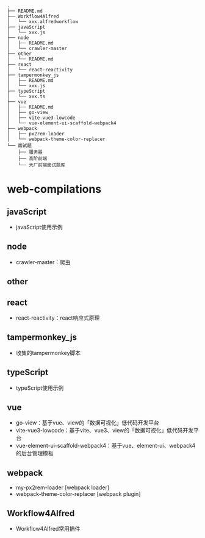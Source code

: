 ```
.
├── README.md
├── Workflow4Alfred
│   └── xxx.alfredworkflow
├── javaScript
│   └── xxx.js
├── node
│   ├── README.md
│   └── crawler-master
├── other
│   └── README.md
├── react
│   └── react-reactivity
├── tampermonkey_js
│   ├── README.md
│   └── xxx.js
├── typeScript
│   └── xxx.ts
├── vue
│   ├── README.md
│   ├── go-view
│   ├── vite-vue3-lowcode
│   └── vue-element-ui-scaffold-webpack4
├── webpack
│   ├── px2rem-loader
│   └── webpack-theme-color-replacer
└── 面试题
    ├── 服务器
    ├── 高阶前端
    └── 大厂前端面试题库
```

# web-compilations
## javaScript
- javaScript使用示例

## node
- crawler-master：爬虫

## other

## react
- react-reactivity：react响应式原理

## tampermonkey_js
- 收集的tampermonkey脚本

## typeScript
- typeScript使用示例

## vue
- go-view：基于vue、view的「数据可视化」低代码开发平台
- vite-vue3-lowcode：基于vite、vue3、view的「数据可视化」低代码开发平台
- vue-element-ui-scaffold-webpack4：基于vue、element-ui、webpack4的后台管理模板

## webpack
- my-px2rem-loader [webpack loader]
- webpack-theme-color-replacer [webpack plugin]

## Workflow4Alfred
- Workflow4Alfred常用插件
